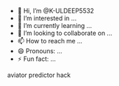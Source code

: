 - 👋 Hi, I’m @K-ULDEEP5532
- 👀 I’m interested in ...
- 🌱 I’m currently learning ...
- 💞️ I’m looking to collaborate on ...
- 📫 How to reach me ...
- 😄 Pronouns: ...
- ⚡ Fun fact: ...

<!---
K-ULDEEP5532/K-ULDEEP5532 is a ✨ special ✨ repository because its `README.md` (this file) appears on your GitHub profile.
You can click the Preview link to take a look at your changes.
--->aviator predictor hack
